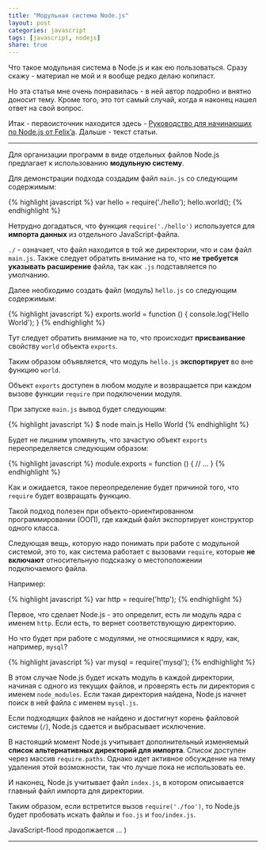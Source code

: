 ```yaml
---
title: "Модульная система Node.js"
layout: post
categories: javascript
tags: [javascript, nodejs]
share: true
---
```


Что такое модульная система в Node.js и как ею пользоваться. Сразу скажу - материал не мой и я вообще редко делаю копипаст.

Но эта статья мне очень понравилась - в ней автор подробно и внятно доносит тему. Кроме того, это тот самый случай, когда я наконец нашел ответ на свой вопрос.

Итак - первоисточник находится здесь - [Руководство для начинающих по Node.js от Felix’a][1]. Дальше - текст статьи.

***

Для организации программ в виде отдельных файлов Node.js предлагает к использованию **модульную систему**.

Для демонстрации подхода создадим файл `main.js` со следующим содержимым:

{% highlight javascript %}
var hello = require('./hello');
hello.world();
{% endhighlight %}

Нетрудно догадаться, что функция `require('./hello')` используется для **импорта данных** из отдельного JavaScript-файла.

`./` - означает, что файл находится в той же директории, что и сам файл `main.js`. Также следует обратить внимание на то, что **не требуется указывать расширение** файла, так как `.js` подставляется по умолчанию.

Далее необходимо создать файл (модуль) `hello.js` со следующим содержимым:

{% highlight javascript %}
exports.world = function () {
  console.log('Hello World');
}
{% endhighlight %}

Тут следует обратить внимание на то, что происходит **присваивание** свойству `world` объекта `exports`.

Таким образом объявляется, что модуль `hello.js` **экспортирует** во вне функцию `world`.

Объект `exports` доступен в любом модуле и возвращается при каждом вызове функции `require` при подключении модуля.

При запуске `main.js` вывод будет следующим:

{% highlight javascript %}
$ node main.js
Hello World
{% endhighlight %}

Будет не лишним упомянуть, что зачастую объект `exports` переопределяется следующим образом:

{% highlight javascript %}
module.exports = function () {
  // ...
}
{% endhighlight %}

Как и ожидается, такое переопределение будет причиной того, что `require` будет возвращать функцию.

Такой подход полезен при объекто-ориентированном программировании (ООП), где каждый файл экспортирует конструктор одного класса.

Следующая вещь, которую надо понимать при работе с модульной системой, это то, как система работает с вызовами `require`, которые **не включают** относительную подсказку о местоположении подключаемого файла.

Например:

{% highlight javascript %}
var http = require('http');
{% endhighlight %}

Первое, что сделает Node.js - это определит, есть ли модуль ядра с именем `http`. Если есть, то вернет соответствующую директорию.

Но что будет при работе с модулями, не относящимися к ядру, как, например, `mysql`?

{% highlight javascript %}
var mysql = require('mysql');
{% endhighlight %}

В этом случае Node.js будет искать модуль в каждой директории, начиная с одного из текущих файлов, и проверять есть ли директория с именем `node_modules`. Если такая директория найдена, Node.js начнет поиск в ней файла с именем `mysql.js`.

Если подходящих файлов не найдено и достигнут корень файловой системы (`/`), Node.js сдается и выбрасывает исключение.

В настоящий момент Node.js учитывает дополнительный изменяемый **список альтернативных директорий для импорта**. Список доступен через массив `require.paths`. Однако идет активное обсуждение на тему удаления этой возможности, так что лучше пока не использовать ее.

И наконец, Node.js учитывает файл `index.js`, в котором описывается главный файл импорта для директории.

Таким образом, если встретится вызов `require('./foo')`, то Node.js будет пробовать искать файлы и `foo.js` и `foo/index.js`.

JavaScript-flood продолжается ... )

***
[1]: http://nodeguide.ru/doc/felix/beginner/ "Руководство для начинающих по Node.js от Felix'a"
